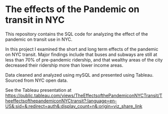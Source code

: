 # The effects of the Pandemic on transit in NYC
This repository contains the SQL code for analyzing the effect of the pandemic on transit use in NYC.

In this project I examined the short and long term effects of the pandemic on NYC transit. Major findings include that buses and subways are still at less than 70% of pre-pandemic ridership, and that wealthy areas of the city decreased their ridership more than lower income areas.

Data cleaned and analyzed using mySQL and presented using Tableau. Sourced from NYC open data.

See the Tableau presentation at https://public.tableau.com/views/TheEffectsofthePandemiconNYCTransit/TheeffectsofthepandemiconNYCtransit?:language=en-US&:sid=&:redirect=auth&:display_count=n&:origin=viz_share_link
